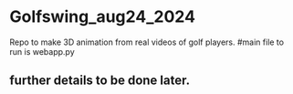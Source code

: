 # Golfswing_aug24_2024
Repo to make 3D animation from real videos of golf players.
#main file to run is webapp.py

## further details to be done later.
